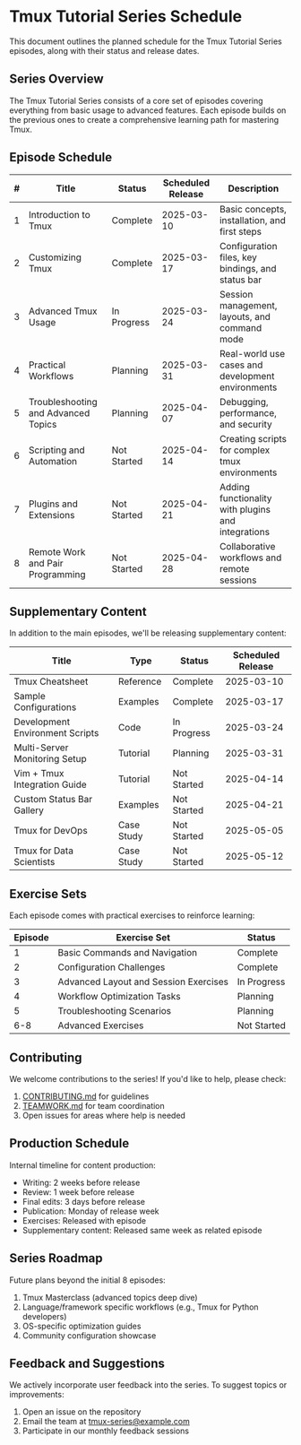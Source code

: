 # Tmux Tutorial Series Schedule

This document outlines the planned schedule for the Tmux Tutorial Series episodes, along with their status and release dates.

## Series Overview

The Tmux Tutorial Series consists of a core set of episodes covering everything from basic usage to advanced features. Each episode builds on the previous ones to create a comprehensive learning path for mastering Tmux.

## Episode Schedule

| # | Title | Status | Scheduled Release | Description |
|---|-------|--------|-------------------|-------------|
| 1 | Introduction to Tmux | Complete | 2025-03-10 | Basic concepts, installation, and first steps |
| 2 | Customizing Tmux | Complete | 2025-03-17 | Configuration files, key bindings, and status bar |
| 3 | Advanced Tmux Usage | In Progress | 2025-03-24 | Session management, layouts, and command mode |
| 4 | Practical Workflows | Planning | 2025-03-31 | Real-world use cases and development environments |
| 5 | Troubleshooting and Advanced Topics | Planning | 2025-04-07 | Debugging, performance, and security |
| 6 | Scripting and Automation | Not Started | 2025-04-14 | Creating scripts for complex tmux environments |
| 7 | Plugins and Extensions | Not Started | 2025-04-21 | Adding functionality with plugins and integrations |
| 8 | Remote Work and Pair Programming | Not Started | 2025-04-28 | Collaborative workflows and remote sessions |

## Supplementary Content

In addition to the main episodes, we'll be releasing supplementary content:

| Title | Type | Status | Scheduled Release |
|-------|------|--------|-------------------|
| Tmux Cheatsheet | Reference | Complete | 2025-03-10 |
| Sample Configurations | Examples | Complete | 2025-03-17 |
| Development Environment Scripts | Code | In Progress | 2025-03-24 |
| Multi-Server Monitoring Setup | Tutorial | Planning | 2025-03-31 |
| Vim + Tmux Integration Guide | Tutorial | Not Started | 2025-04-14 |
| Custom Status Bar Gallery | Examples | Not Started | 2025-04-21 |
| Tmux for DevOps | Case Study | Not Started | 2025-05-05 |
| Tmux for Data Scientists | Case Study | Not Started | 2025-05-12 |

## Exercise Sets

Each episode comes with practical exercises to reinforce learning:

| Episode | Exercise Set | Status |
|---------|--------------|--------|
| 1 | Basic Commands and Navigation | Complete |
| 2 | Configuration Challenges | Complete |
| 3 | Advanced Layout and Session Exercises | In Progress |
| 4 | Workflow Optimization Tasks | Planning |
| 5 | Troubleshooting Scenarios | Planning |
| 6-8 | Advanced Exercises | Not Started |

## Contributing

We welcome contributions to the series! If you'd like to help, please check:

1. [CONTRIBUTING.md](/CONTRIBUTING.md) for guidelines
2. [TEAMWORK.md](/TEAMWORK.md) for team coordination
3. Open issues for areas where help is needed

## Production Schedule

Internal timeline for content production:

- Writing: 2 weeks before release
- Review: 1 week before release
- Final edits: 3 days before release
- Publication: Monday of release week
- Exercises: Released with episode
- Supplementary content: Released same week as related episode

## Series Roadmap

Future plans beyond the initial 8 episodes:

1. Tmux Masterclass (advanced topics deep dive)
2. Language/framework specific workflows (e.g., Tmux for Python developers)
3. OS-specific optimization guides
4. Community configuration showcase

## Feedback and Suggestions

We actively incorporate user feedback into the series. To suggest topics or improvements:

1. Open an issue on the repository
2. Email the team at tmux-series@example.com
3. Participate in our monthly feedback sessions